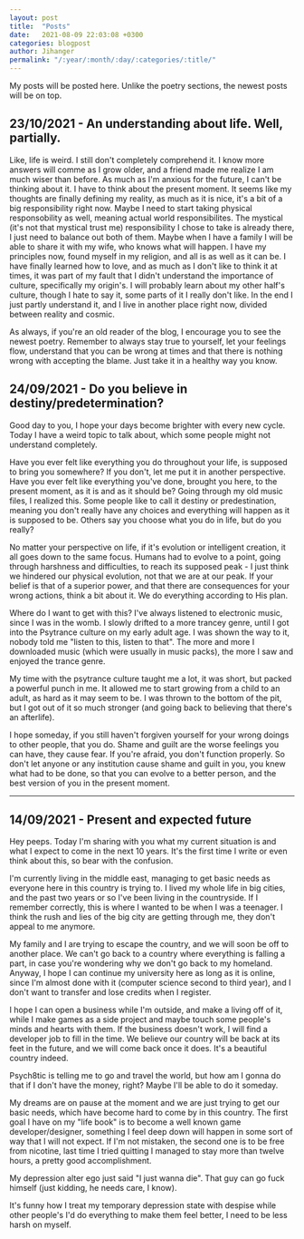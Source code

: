 ```yaml
---
layout: post
title:  "Posts"
date:   2021-08-09 22:03:08 +0300
categories: blogpost
author: Jihanger
permalink: "/:year/:month/:day/:categories/:title/"
---
```


My posts will be posted here. Unlike the poetry sections, the newest posts will be on top.


23/10/2021 - An understanding about life. Well, partially.
-------------
Like, life is weird. I still don't completely comprehend it. I know more answers will comme as I grow older, and a friend made me realize I am much wiser than before. As much as I'm anxious for the future, I can't be thinking about it. I have to think about the present moment. It seems like my thoughts are finally defining my reality, as much as it is nice, it's a bit of a big responsibility right now. Maybe I need to start taking physical responsobility as well, meaning actual world responsibilites. The mystical (it's not that mystical trust me) responsibility I chose to take is already there, I just need to balance out both of them. Maybe when I have a family I will be able to share it with my wife, who knows what will happen. I have my principles now, found myself in my religion, and all is as well as it can be. I have finally learned how to love, and as much as I don't like to think it at times, it was part of my fault that I didn't understand the importance of culture, specifically my origin's. I will probably learn about my other half's culture, though I hate to say it, some parts of it I really don't like. In the end I just partly understand it, and I live in another place right now, divided between reality and cosmic.

As always, if you're an old reader of the blog, I encourage you to see the newest poetry. Remember to always stay true to yourself, let your feelings flow, understand that you can be wrong at times and that there is nothing wrong with accepting the blame. Just take it in a healthy way you know.




24/09/2021 - Do you believe in destiny/predetermination?
-------------
Good day to you, I hope your days become brighter with every new cycle. Today I have a weird topic to talk about, which some people might not understand completely.

Have you ever felt like everything you do throughout your life, is supposed to bring you somewhere? If you don't, let me put it in another perspective. Have you ever felt like everything you've done, brought you here, to the present moment, as it is and as it should be? Going through my old music files, I realized this. Some people like to call it destiny or predestination, meaning you don't really have any choices and everything will happen as it is supposed to be. Others say you choose what you do in life, but do you really?

No matter your perspective on life, if it's evolution or intelligent creation, it all goes down to the same focus. Humans had to evolve to a point, going through harshness and difficulties, to reach its supposed peak - I just think we hindered our physical evolution, not that we are at our peak. If your belief is that of a superior power, and that there are consequences for your wrong actions, think a bit about it. We do everything according to His plan.

Where do I want to get with this? I've always listened to electronic music, since I was in the womb. I slowly drifted to a more trancey genre, until I got into the Psytrance culture on my early adult age. I was shown the way to it, nobody told me "listen to this, listen to that". The more and more I downloaded music (which were usually in music packs), the more I saw and enjoyed the trance genre.

My time with the psytrance culture taught me a lot, it was short, but packed a powerful punch in me. It allowed me to start growing from a child to an adult, as hard as it may seem to be. I was thrown to the bottom of the pit, but I got out of it so much stronger (and going back to believing that there's an afterlife).

I hope someday, if you still haven't forgiven yourself for your wrong doings to other people, that you do. Shame and guilt are the worse feelings you can have, they cause fear. If you're afraid, you don't function properly. So don't let anyone or any institution cause shame and guilt in you, you knew what had to be done, so that you can evolve to a better person, and the best version of you in the present moment.






<hr>

14/09/2021 - Present and expected future
-------------
Hey peeps. Today I'm sharing with you what my current situation is and what I expect to come in the next 10 years. It's the first time I write or even think about this, so bear with the confusion.

I'm currently living in the middle east, managing to get basic needs as everyone here in this country is trying to. I lived my whole life in big cities, and the past two years or so I've been living in the countryside. If I remember correctly, this is where I wanted to be when I was a teenager. I think the rush and lies of the big city are getting through me, they don't appeal to me anymore.

My family and I are trying to escape the country, and we will soon be off to another place. We can't go back to a country where everything is falling a part, in case you're wondering why we don't go back to my homeland. Anyway, I hope I can continue my university here as long as it is online, since I'm almost done with it (computer science second to third year), and I don't want to transfer and lose credits when I register.

I hope I can open a business while I'm outside, and make  a living off of it, while I make games as a side project and maybe touch some people's minds and hearts with them. If the business doesn't work, I will find a developer job to fill in the time. We believe our country will be back at its feet in the future, and we will come back once it does. It's a beautiful country indeed.

Psych8tic is telling me to go and travel the world, but how am I gonna do that if I don't have the money, right? Maybe I'll be able to do it someday.

My dreams are on pause at the moment and we are just trying to get our basic needs, which have become hard to come by in this country. The first goal I have on my "life book" is to become a well known game developer/designer, something I feel deep down will happen in some sort of way that I will not expect. If I'm not mistaken, the second one is to be free from nicotine, last time I tried quitting I managed to stay more than twelve hours, a pretty good accomplishment.

My depression alter ego just said "I just wanna die". That guy can go fuck himself (just kidding, he needs care, I know).

It's funny how I treat my temporary depression state with despise while other people's I'd do everything to make them feel better, I need to be less harsh on myself.
